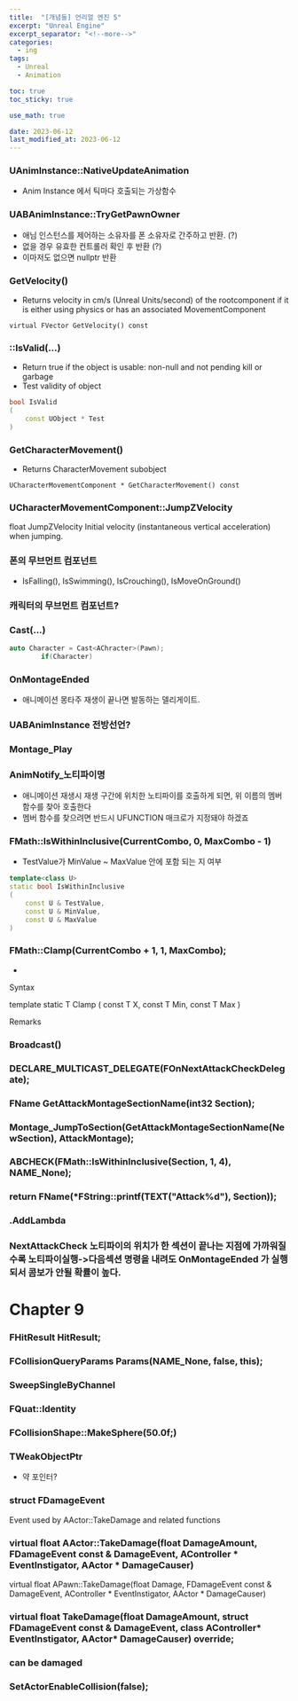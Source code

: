 ```yaml
---
title:  "[개념들] 언리얼 엔진 5"
excerpt: "Unreal Engine"
excerpt_separator: "<!--more-->"
categories:
  - ing
tags:
  - Unreal
  - Animation

toc: true
toc_sticky: true

use_math: true

date: 2023-06-12
last_modified_at: 2023-06-12
---
```



### UAnimInstance::NativeUpdateAnimation
- Anim Instance 에서 틱마다 호출되는 가상함수

### UABAnimInstance::TryGetPawnOwner
- 애님 인스턴스를 제어하는 소유자를 폰 소유자로 간주하고 반환. (?)
- 없을 경우 유효한 컨트롤러 확인 후 반환 (?)
- 이마저도 없으면 nullptr 반환

### GetVelocity()
- Returns velocity in cm/s (Unreal Units/second) of the rootcomponent if it is either using physics or has an associated MovementComponent

```virtual FVector GetVelocity() const```

### ::IsValid(...)
- Return true if the object is usable: non-null and not pending kill or garbage
- Test validity of object

```cpp
bool IsValid
(
    const UObject * Test
)
```

### GetCharacterMovement()
- Returns CharacterMovement subobject

```UCharacterMovementComponent * GetCharacterMovement() const```

### UCharacterMovementComponent::JumpZVelocity
float 	JumpZVelocity	Initial velocity (instantaneous vertical acceleration) when jumping.

### 폰의 무브먼트 컴포넌트
- IsFalling(), IsSwimming(), IsCrouching(), IsMoveOnGround()
### 캐릭터의 무브먼트 컴포넌트?

### Cast<AChracter>(...)

```cpp
auto Character = Cast<AChracter>(Pawn);
        if(Character)
```

### OnMontageEnded
- 애니메이션 몽타주 재생이 끝나면 발동하는 델리게이트.


### UABAnimInstance 전방선언?

### Montage_Play

### AnimNotify_노티파이명
- 애니메이션 재생시 재생 구간에 위치한 노티파이를 호출하게 되면, 위 이름의 멤버 함수를 찾아 호출한다
- 멤버 함수를 찾으려면 반드시 UFUNCTION 매크로가 지정돼야 하겠죠

### FMath::IsWithinInclusive<int32>(CurrentCombo, 0, MaxCombo - 1)
- TestValue가 MinValue ~ MaxValue 안에 포함 되는 지 여부

```cpp
template<class U>
static bool IsWithinInclusive
(
    const U & TestValue,
    const U & MinValue,
    const U & MaxValue
)
```


### FMath::Clamp<int32>(CurrentCombo + 1, 1, MaxCombo);
- 
Syntax

template<class T>
static T Clamp
(
    const T X,
    const T Min,
    const T Max
)

Remarks


### Broadcast()

### DECLARE_MULTICAST_DELEGATE(FOnNextAttackCheckDelegate);

### FName GetAttackMontageSectionName(int32 Section);

### Montage_JumpToSection(GetAttackMontageSectionName(NewSection), AttackMontage);

### ABCHECK(FMath::IsWithinInclusive<int32>(Section, 1, 4), NAME_None);

### return FName(*FString::printf(TEXT("Attack%d"), Section));

### .AddLambda

### NextAttackCheck 노티파이의 위치가 한 섹션이 끝나는 지점에 가까워질수록 노티파이실행->다음섹션 명령을 내려도 OnMontageEnded 가 실행되서 콤보가 안될 확률이 높다.


# Chapter 9

### FHitResult HitResult;

### FCollisionQueryParams Params(NAME_None, false, this);

### SweepSingleByChannel

### FQuat::Identity

### FCollisionShape::MakeSphere(50.0f;)

### TWeakObjectPtr
- 약 포인터?

### struct FDamageEvent
Event used by AActor::TakeDamage and related functions

### virtual float AActor::TakeDamage(float DamageAmount, FDamageEvent const & DamageEvent, AController * EventInstigator, AActor * DamageCauser)
virtual float APawn::TakeDamage(float Damage, FDamageEvent const & DamageEvent, AController * EventInstigator, AActor * DamageCauser)

### virtual float TakeDamage(float DamageAmount, struct FDamageEvent const & DamageEvent, class AController* EventInstigator, AActor* DamageCauser) override;

### can be damaged

### SetActorEnableCollision(false);